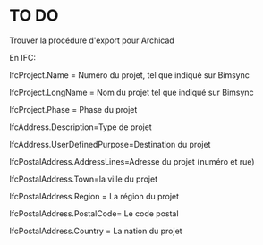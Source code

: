 # TO DO





Trouver la procédure d'export pour Archicad

En IFC:

IfcProject.Name = Numéro du projet, tel que indiqué sur Bimsync

IfcProject.LongName = Nom du projet tel que indiqué sur Bimsync

IfcProject.Phase = Phase du projet

IfcAddress.Description=Type de projet

IfcAddress.UserDefinedPurpose=Destination du projet

IfcPostalAddress.AddressLines=Adresse du projet \(numéro et rue\)

IfcPostalAddress.Town=la ville du projet

IfcPostalAddress.Region = La région du projet

IfcPostalAddress.PostalCode= Le code postal

IfcPostalAddress.Country = La nation du projet





